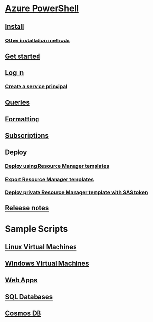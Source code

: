 # [Azure PowerShell](overview.md)
## [Install](install-azurerm-ps.md)
### [Other installation methods](other-install.md)
## [Get started](get-started-azureps.md)
## [Log in](authenticate-azureps.md)
### [Create a service principal](create-azure-service-principal-azureps.md)
## [Queries](queries-azureps.md)
## [Formatting](formatting-output.md)
## [Subscriptions](manage-subscriptions-azureps.md)
## Deploy
### [Deploy using Resource Manager templates](https://docs.microsoft.com/azure/azure-resource-manager/resource-group-template-deploy)
### [Export Resource Manager templates](https://docs.microsoft.com/azure/azure-resource-manager/resource-manager-export-template-powershell)
### [Deploy private Resource Manager template with SAS token](https://docs.microsoft.com/azure/azure-resource-manager/resource-manager-powershell-sas-token)
## [Release notes](release-notes-azureps.md)

# Sample Scripts
## [Linux Virtual Machines](https://docs.microsoft.com/azure/virtual-machines/linux/powershell-samples?toc=%2fpowershell%2fmodule%2ftoc.json)
## [Windows Virtual Machines](https://docs.microsoft.com/azure/virtual-machines/windows/powershell-samples?toc=%2fpowershell%2fmodule%2ftoc.json)
## [Web Apps](https://docs.microsoft.com/azure/app-service-web/app-service-powershell-samples?toc=%2fpowershell%2fmodule%2ftoc.json)
## [SQL Databases](https://docs.microsoft.com/azure/sql-database/sql-database-powershell-samples?toc=%2fpowershell%2fmodule%2ftoc.json)
## [Cosmos DB](https://docs.microsoft.com/azure/cosmos-db/powershell-samples?toc=%2fpowershell%2fmodules%2ftoc.json)
